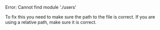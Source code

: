 Error: Cannot find module './users'

To fix this you need to make sure the path to the file is correct. If you are using a relative path, make sure it is correct.
